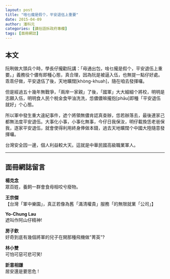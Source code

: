 ```yaml
---
layout: post
title: "啥乜攏是假个，平安退伍上重要"
date: 2015-04-09
author: 潘科元
categories: [講俗語拆政府專欄]
tags: [面冊網誌]
---
```


## 本文

阮咧做大頭兵个時，學長仔攏勸阮講：「毋通出包，啥乜攏是假个，平安退伍上重要。」義務役个儂有即種心態，真合理，因為阮是被逼入伍，也無提一點仔好處。乖乖仔做，平安退伍了後，天地曠闊[khòng-khuah]，隨在咱去發揮囉。

但是經過五十幾年無戰爭，「兩岸一家親」了後，「國軍」大大細細个將校，明明是志願入伍，明明食人民个稅金食甲油洗洗，怹儂儂嘛攏抱[phāu]即種「平安退伍就好」个心態。

所以軍中發生重大違紀事件，遮个將領無儂肯認真查辦，怹若辦落去，最後連家己都無法度平安退伍。大事化小事，小事化無事，今仔日我保汝，明仔載換恁老爸保我，逐家平安退伍，就會使得利用終身俸做本錢，過去天地曠闊个中國大陸隨意發揮囉。

台灣安全囥一邊，個人利益較大天。這就是中華民國高級職業軍人。

---

## 面冊網誌留言

**楊克念**  
眾百姓，養飼一群會食毋相咬兮廢物。

**王宗傑**  
【台灣「軍中樂園」，真正若像為舊「滿清權貴」服務「的無限就業「公司」】

**Yo-Chung Lau**  
遮叫作阿山仔精神!

**房子欽**  
好奇到底有幾個將軍的兒子在開那種飛機做"菁英"?

**林小雙**  
可怕可惡可悲可笑!

**訢意相謙**  
居安還是要思危 !
